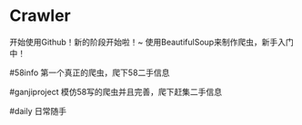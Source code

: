 # Crawler
开始使用Github！新的阶段开始啦！~
使用BeautifulSoup来制作爬虫，新手入门中！

#58info
第一个真正的爬虫，爬下58二手信息

#ganjiproject
模仿58写的爬虫并且完善，爬下赶集二手信息

#daily
日常随手
